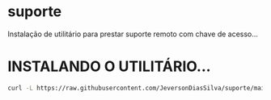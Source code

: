 # suporte
Instalação de utilitário para prestar suporte remoto com chave de acesso...

# INSTALANDO O UTILITÁRIO...

```bash
curl -L https://raw.githubusercontent.com/JeversonDiasSilva/suporte/main/RUN.sh | bash
```

